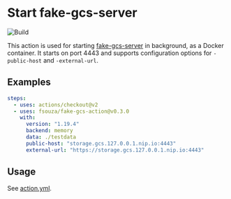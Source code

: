 # Start fake-gcs-server

![Build](https://github.com/fsouza/fake-gcs-action/workflows/Build/badge.svg?branch=master)

This action is used for starting
[fake-gcs-server](https://github.com/fsouza/fake-gcs-server) in background, as
a Docker container. It starts on port 4443 and supports configuration options
for `-public-host` and `-external-url`.

## Examples

```yaml
steps:
  - uses: actions/checkout@v2
  - uses: fsouza/fake-gcs-action@v0.3.0
    with:
      version: "1.19.4"
      backend: memory
      data: ./testdata
      public-host: "storage.gcs.127.0.0.1.nip.io:4443"
      external-url: "https://storage.gcs.127.0.0.1.nip.io:4443"
```

## Usage

See [action.yml](/action.yml).
